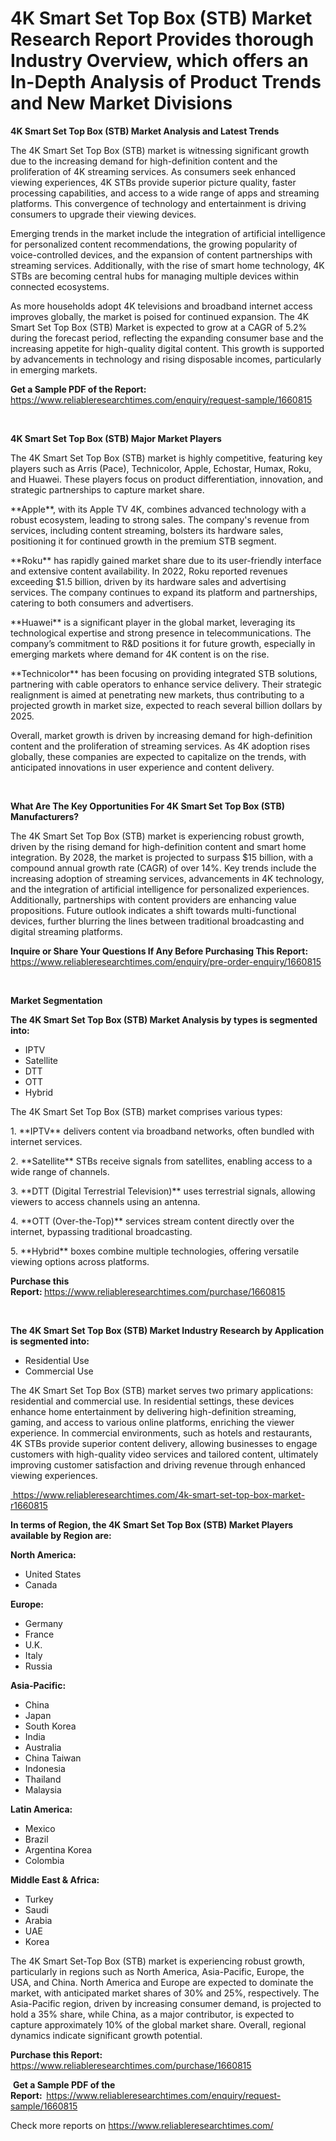 <p><h1>4K Smart Set Top Box (STB) Market Research Report Provides thorough Industry Overview, which offers an In-Depth Analysis of Product Trends and New Market Divisions</h1></p><p><strong>4K Smart Set Top Box (STB) Market Analysis and Latest Trends</strong></p>
<p><p>The 4K Smart Set Top Box (STB) market is witnessing significant growth due to the increasing demand for high-definition content and the proliferation of 4K streaming services. As consumers seek enhanced viewing experiences, 4K STBs provide superior picture quality, faster processing capabilities, and access to a wide range of apps and streaming platforms. This convergence of technology and entertainment is driving consumers to upgrade their viewing devices.</p><p>Emerging trends in the market include the integration of artificial intelligence for personalized content recommendations, the growing popularity of voice-controlled devices, and the expansion of content partnerships with streaming services. Additionally, with the rise of smart home technology, 4K STBs are becoming central hubs for managing multiple devices within connected ecosystems.</p><p>As more households adopt 4K televisions and broadband internet access improves globally, the market is poised for continued expansion. The 4K Smart Set Top Box (STB) Market is expected to grow at a CAGR of 5.2% during the forecast period, reflecting the expanding consumer base and the increasing appetite for high-quality digital content. This growth is supported by advancements in technology and rising disposable incomes, particularly in emerging markets.</p></p>
<p><strong>Get a Sample PDF of the Report:&nbsp;</strong> <a href="https://www.reliableresearchtimes.com/enquiry/request-sample/1660815?utm_campaign=1940&utm_medium=2&utm_source=Github&utm_content=ia&utm_term=17012025&utm_id=4k-smart-set-top-box-stb">https://www.reliableresearchtimes.com/enquiry/request-sample/1660815</a></p>
<p>&nbsp;</p>
<p><strong>4K Smart Set Top Box (STB) Major Market Players</strong></p>
<p><p>The 4K Smart Set Top Box (STB) market is highly competitive, featuring key players such as Arris (Pace), Technicolor, Apple, Echostar, Humax, Roku, and Huawei. These players focus on product differentiation, innovation, and strategic partnerships to capture market share.</p><p>**Apple**, with its Apple TV 4K, combines advanced technology with a robust ecosystem, leading to strong sales. The company's revenue from services, including content streaming, bolsters its hardware sales, positioning it for continued growth in the premium STB segment.</p><p>**Roku** has rapidly gained market share due to its user-friendly interface and extensive content availability. In 2022, Roku reported revenues exceeding $1.5 billion, driven by its hardware sales and advertising services. The company continues to expand its platform and partnerships, catering to both consumers and advertisers.</p><p>**Huawei** is a significant player in the global market, leveraging its technological expertise and strong presence in telecommunications. The company’s commitment to R&D positions it for future growth, especially in emerging markets where demand for 4K content is on the rise.</p><p>**Technicolor** has been focusing on providing integrated STB solutions, partnering with cable operators to enhance service delivery. Their strategic realignment is aimed at penetrating new markets, thus contributing to a projected growth in market size, expected to reach several billion dollars by 2025.</p><p>Overall, market growth is driven by increasing demand for high-definition content and the proliferation of streaming services. As 4K adoption rises globally, these companies are expected to capitalize on the trends, with anticipated innovations in user experience and content delivery.</p></p>
<p>&nbsp;</p>
<p><strong>What Are The Key Opportunities For 4K Smart Set Top Box (STB) Manufacturers?</strong></p>
<p><p>The 4K Smart Set Top Box (STB) market is experiencing robust growth, driven by the rising demand for high-definition content and smart home integration. By 2028, the market is projected to surpass $15 billion, with a compound annual growth rate (CAGR) of over 14%. Key trends include the increasing adoption of streaming services, advancements in 4K technology, and the integration of artificial intelligence for personalized experiences. Additionally, partnerships with content providers are enhancing value propositions. Future outlook indicates a shift towards multi-functional devices, further blurring the lines between traditional broadcasting and digital streaming platforms.</p></p>
<p><strong>Inquire or Share Your Questions If Any Before Purchasing This Report:</strong> <a href="https://www.reliableresearchtimes.com/enquiry/pre-order-enquiry/1660815?utm_campaign=1940&utm_medium=2&utm_source=Github&utm_content=ia&utm_term=17012025&utm_id=4k-smart-set-top-box-stb">https://www.reliableresearchtimes.com/enquiry/pre-order-enquiry/1660815</a></p>
<p>&nbsp;</p>
<p><strong>Market Segmentation</strong></p>
<p><strong>The 4K Smart Set Top Box (STB) Market Analysis by types is segmented into:</strong></p>
<p><ul><li>IPTV</li><li>Satellite</li><li>DTT</li><li>OTT</li><li>Hybrid</li></ul></p>
<p><p>The 4K Smart Set Top Box (STB) market comprises various types: </p><p>1. **IPTV** delivers content via broadband networks, often bundled with internet services. </p><p>2. **Satellite** STBs receive signals from satellites, enabling access to a wide range of channels. </p><p>3. **DTT (Digital Terrestrial Television)** uses terrestrial signals, allowing viewers to access channels using an antenna. </p><p>4. **OTT (Over-the-Top)** services stream content directly over the internet, bypassing traditional broadcasting. </p><p>5. **Hybrid** boxes combine multiple technologies, offering versatile viewing options across platforms.</p></p>
<p><strong>Purchase this Report:&nbsp;</strong><a href="https://www.reliableresearchtimes.com/purchase/1660815?utm_campaign=1940&utm_medium=2&utm_source=Github&utm_content=ia&utm_term=17012025&utm_id=4k-smart-set-top-box-stb">https://www.reliableresearchtimes.com/purchase/1660815</a></p>
<p>&nbsp;</p>
<p><strong>The 4K Smart Set Top Box (STB) Market Industry Research by Application is segmented into:</strong></p>
<p><ul><li>Residential Use</li><li>Commercial Use</li></ul></p>
<p><p>The 4K Smart Set Top Box (STB) market serves two primary applications: residential and commercial use. In residential settings, these devices enhance home entertainment by delivering high-definition streaming, gaming, and access to various online platforms, enriching the viewer experience. In commercial environments, such as hotels and restaurants, 4K STBs provide superior content delivery, allowing businesses to engage customers with high-quality video services and tailored content, ultimately improving customer satisfaction and driving revenue through enhanced viewing experiences.</p></p>
<p><a href="https://www.reliableresearchtimes.com/4k-smart-set-top-box-market-r1660815?utm_campaign=1940&utm_medium=2&utm_source=Github&utm_content=ia&utm_term=17012025&utm_id=4k-smart-set-top-box-stb">&nbsp;https://www.reliableresearchtimes.com/4k-smart-set-top-box-market-r1660815</a></p>
<p><strong>In terms of Region, the 4K Smart Set Top Box (STB) Market Players available by Region are:</strong></p>
<p>
    <p> <strong> North America: </strong>
        <ul>
            <li>United States</li>
            <li>Canada</li>
        </ul>
        </p> 
    <p> <strong> Europe: </strong>
        <ul>
            <li>Germany</li>
            <li>France</li>
            <li>U.K.</li>
            <li>Italy</li>
            <li>Russia</li>
        </ul>
        </p> 
    <p> <strong> Asia-Pacific: </strong>
        <ul>
            <li>China</li>
            <li>Japan</li>
            <li>South Korea</li>
            <li>India</li>
            <li>Australia</li>
            <li>China Taiwan</li>
            <li>Indonesia</li>
            <li>Thailand</li>
            <li>Malaysia</li>
        </ul>
        </p> 
    <p> <strong> Latin America: </strong>
        <ul>
            <li>Mexico</li>
            <li>Brazil</li>
            <li>Argentina Korea</li>
            <li>Colombia</li>
        </ul>
        </p> 
    <p> <strong> Middle East & Africa: </strong>
        <ul>
            <li>Turkey</li>
            <li>Saudi</li>
            <li>Arabia</li>
            <li>UAE</li>
            <li>Korea</li>
        </ul>
    </p>
    </p>
<p><p>The 4K Smart Set-Top Box (STB) market is experiencing robust growth, particularly in regions such as North America, Asia-Pacific, Europe, the USA, and China. North America and Europe are expected to dominate the market, with anticipated market shares of 30% and 25%, respectively. The Asia-Pacific region, driven by increasing consumer demand, is projected to hold a 35% share, while China, as a major contributor, is expected to capture approximately 10% of the global market share. Overall, regional dynamics indicate significant growth potential.</p></p>
<p><strong>Purchase this Report: </strong><a href="https://www.reliableresearchtimes.com/purchase/1660815?utm_campaign=1940&utm_medium=2&utm_source=Github&utm_content=ia&utm_term=17012025&utm_id=4k-smart-set-top-box-stb">https://www.reliableresearchtimes.com/purchase/1660815</a></p>
<p>&nbsp;<strong>Get a Sample PDF of the Report:&nbsp;&nbsp;</strong><a href="https://www.reliableresearchtimes.com/enquiry/request-sample/1660815?utm_campaign=1940&utm_medium=2&utm_source=Github&utm_content=ia&utm_term=17012025&utm_id=4k-smart-set-top-box-stb">https://www.reliableresearchtimes.com/enquiry/request-sample/1660815</a></p>
<p><strong></strong></p>
<p>Check more reports on <a href="https://www.reliableresearchtimes.com/?utm_campaign=1940&utm_medium=2&utm_source=Github&utm_content=ia&utm_term=17012025&utm_id=4k-smart-set-top-box-stb">https://www.reliableresearchtimes.com/</a></p>